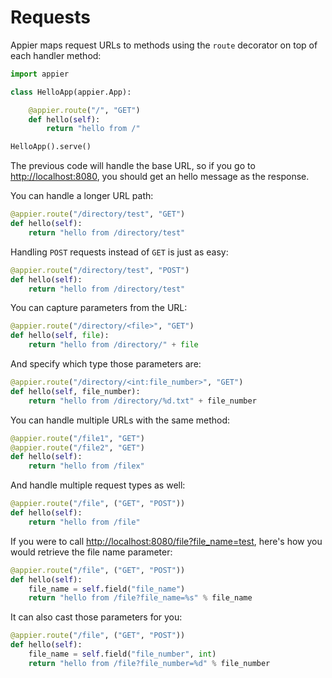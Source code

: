 # Requests

Appier maps request URLs to methods using the ``route`` decorator on top of each handler method:

```python
import appier

class HelloApp(appier.App):

    @appier.route("/", "GET")
    def hello(self):
        return "hello from /"

HelloApp().serve()
```

The previous code will handle the base URL, so if you go to [http://localhost:8080](http://localhost:8080), you should get an hello message as the response.

You can handle a longer URL path:

```python
@appier.route("/directory/test", "GET")
def hello(self):
    return "hello from /directory/test"
```

Handling ``POST`` requests instead of ``GET`` is just as easy:

```python
@appier.route("/directory/test", "POST")
def hello(self):
    return "hello from /directory/test"
```

You can capture parameters from the URL:

```python
@appier.route("/directory/<file>", "GET")
def hello(self, file):
    return "hello from /directory/" + file
```

And specify which type those parameters are:

```python
@appier.route("/directory/<int:file_number>", "GET")
def hello(self, file_number):
    return "hello from /directory/%d.txt" + file_number
```

You can handle multiple URLs with the same method:

```python
@appier.route("/file1", "GET")
@appier.route("/file2", "GET")
def hello(self):
    return "hello from /filex"
```

And handle multiple request types as well:

```python
@appier.route("/file", ("GET", "POST"))
def hello(self):
    return "hello from /file"
```

If you were to call [http://localhost:8080/file?file_name=test](http://localhost:8080/file?file_name=test),
here's how you would retrieve the file name parameter:

```python
@appier.route("/file", ("GET", "POST"))
def hello(self):
    file_name = self.field("file_name")
    return "hello from /file?file_name=%s" % file_name
```

It can also cast those parameters for you:

```python
@appier.route("/file", ("GET", "POST"))
def hello(self):
    file_name = self.field("file_number", int)
    return "hello from /file?file_number=%d" % file_number
```
